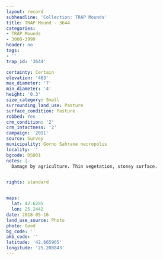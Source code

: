 ```yaml
---
layout: record
subheadline: 'Collection: TRAP Mounds'
title: TRAP Mound - 3644
categories:
- TRAP Mounds
- 3000-3999
header: no
tags:
- ''
trap_id: '3644'

certainty: Certain
elevation: '463'
max_diameter: '7'
min_diameter: '4'
height: '0.3'
size_category: Small
surrounding_land_use: Pasture
surface_condition: Pasture
robbed: Yes
crm_condition: '2'
crm_intactness: '2'
campaign: '2011'
source: Survey
municipality: Gorno Sahrane necropolis
locality: ''
bgcode: DS001
notes: |-
  Damage by agriculture. Thin vegetation, stoney surface.


rights: standard


maps:
  lat: 42.6285
  lon: 25.2442
date: 2018-05-16
land_use_source: Photo
photo: Good
bg_code: ''
akb_code: ''
latitude: '42.665965'
longitude: '25.208843'
---
```

